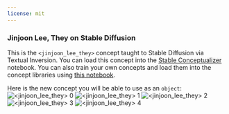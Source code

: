 ```yaml
---
license: mit
---
```

### Jinjoon Lee, They on Stable Diffusion
This is the `<jinjoon_lee_they>` concept taught to Stable Diffusion via Textual Inversion. You can load this concept into the [Stable Conceptualizer](https://colab.research.google.com/github/huggingface/notebooks/blob/main/diffusers/stable_conceptualizer_inference.ipynb) notebook. You can also train your own concepts and load them into the concept libraries using [this notebook](https://colab.research.google.com/github/huggingface/notebooks/blob/main/diffusers/sd_textual_inversion_training.ipynb).

Here is the new concept you will be able to use as an `object`:
![<jinjoon_lee_they> 0](https://huggingface.co/sd-concepts-library/jinjoon-lee-they/resolve/main/concept_images/4.jpeg)
![<jinjoon_lee_they> 1](https://huggingface.co/sd-concepts-library/jinjoon-lee-they/resolve/main/concept_images/2.jpeg)
![<jinjoon_lee_they> 2](https://huggingface.co/sd-concepts-library/jinjoon-lee-they/resolve/main/concept_images/0.jpeg)
![<jinjoon_lee_they> 3](https://huggingface.co/sd-concepts-library/jinjoon-lee-they/resolve/main/concept_images/1.jpeg)
![<jinjoon_lee_they> 4](https://huggingface.co/sd-concepts-library/jinjoon-lee-they/resolve/main/concept_images/3.jpeg)

